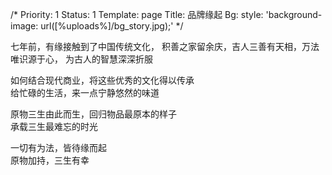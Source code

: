 /*
Priority: 1
Status: 1
Template: page
Title: 品牌缘起
Bg:
  style: 'background-image: url([%uploads%]/bg_story.jpg);'
*/
<p>
  七年前，有缘接触到了中国传统文化，
  积善之家留余庆，吉人三善有天相，万法唯识源于心，
  为古人的智慧深深折服
</p>
<p>
  如何结合现代商业，将这些优秀的文化得以传承<br>
  给忙碌的生活，来一点宁静悠然的味道
</p>
<p>
  原物三生由此而生，回归物品最原本的样子<br>
  承载三生最难忘的时光
</p>
<p>
  一切有为法，皆待缘而起<br>
  原物加持，三生有幸
</p>
